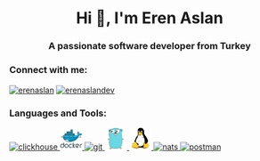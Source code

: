 <h1 align="center">Hi 👋, I'm Eren Aslan</h1>
<h3 align="center">A passionate software developer from Turkey</h3>

<h3 align="left">Connect with me:</h3>
<p align="left">
<a href="https://linkedin.com/in/erenaslan" target="blank"><img align="center" src="https://raw.githubusercontent.com/rahuldkjain/github-profile-readme-generator/master/src/images/icons/Social/linked-in-alt.svg" alt="erenaslan" height="30" width="40" /></a>
<a href="https://twitter.com/erenaslandev" target="blank"><img align="center" src="https://raw.githubusercontent.com/rahuldkjain/github-profile-readme-generator/master/src/images/icons/Social/twitter.svg" alt="erenaslandev" height="30" width="40" /></a>
</p>

<h3 align="left">Languages and Tools:</h3>
<p align="left"> <a href="https://clickhouse.com/" target="_blank" rel="noreferrer"> <img src="https://cdn.worldvectorlogo.com/logos/clickhouse.svg" alt="clickhouse" width="40" height="40"/> </a> <a href="https://docker.com/" target="_blank" rel="noreferrer"> <img src="https://raw.githubusercontent.com/devicons/devicon/master/icons/docker/docker-original-wordmark.svg" alt="docker" width="40" height="40"/> </a> <a href="https://git-scm.com/" target="_blank" rel="noreferrer"> <img src="https://www.vectorlogo.zone/logos/git-scm/git-scm-icon.svg" alt="git" width="40" height="40"/> </a> <a href="https://golang.org" target="_blank" rel="noreferrer"> <img src="https://raw.githubusercontent.com/devicons/devicon/master/icons/go/go-original.svg" alt="go" width="40" height="40"/> </a> <a href="https://linux.org/" target="_blank" rel="noreferrer"> <img src="https://raw.githubusercontent.com/devicons/devicon/master/icons/linux/linux-original.svg" alt="linux" width="40" height="40"/> </a> <a href="https://nats.io/" target="_blank" rel="noreferrer"> <img src="https://www.vectorlogo.zone/logos/natsio/natsio-icon.svg" alt="nats" width="40" height="40"/> </a> <a href="https://postman.com" target="_blank" rel="noreferrer"> <img src="https://www.vectorlogo.zone/logos/getpostman/getpostman-icon.svg" alt="postman" width="40" height="40"/> </a> </p>
